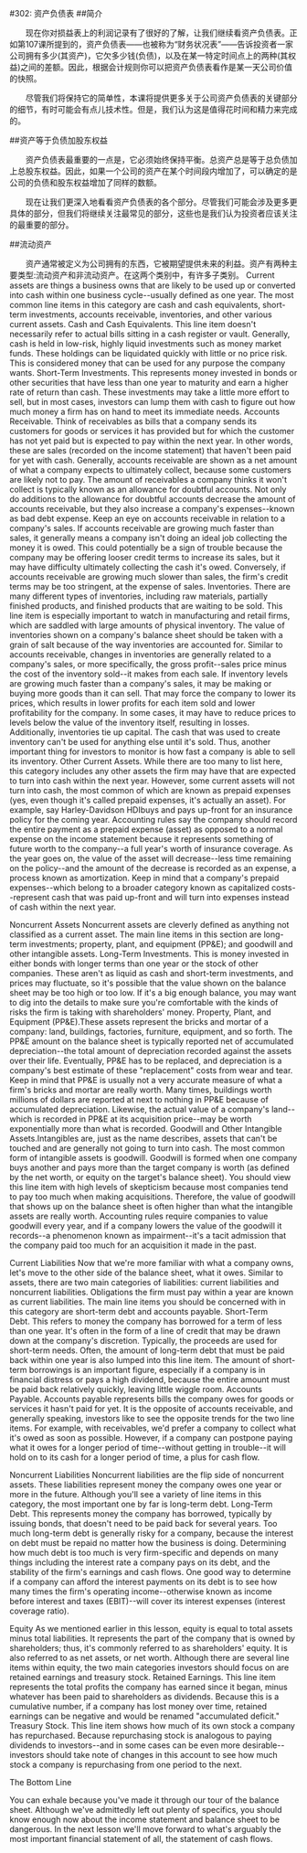 #302: 资产负债表
##简介

　　现在你对损益表上的利润记录有了很好的了解，让我们继续看资产负债表。正如第107课所提到的，资产负债表——也被称为“财务状况表”——告诉投资者一家公司拥有多少(其资产)，它欠多少钱(负债)，以及在某一特定时间点上的两种(其权益)之间的差额。因此，根据会计规则你可以把资产负债表看作是某一天公司价值的快照。

　　尽管我们将保持它的简单性，本课将提供更多关于公司资产负债表的关键部分的细节，有时可能会有点儿技术性。但是，我们认为这是值得花时间和精力来完成的。

##资产等于负债加股东权益

　　资产负债表最重要的一点是，它必须始终保持平衡。总资产总是等于总负债加上总股东权益。因此，如果一个公司的资产在某个时间段内增加了，可以确定的是公司的负债和股东权益增加了同样的数额。

　　现在让我们更深入地看看资产负债表的各个部分。尽管我们可能会涉及更多更具体的部分，但我们将继续关注最常见的部分，这些也是我们认为投资者应该关注的最重要的部分。

##流动资产

　　资产通常被定义为公司拥有的东西，它被期望提供未来的利益。资产有两种主要类型:流动资产和非流动资产。在这两个类别中，有许多子类别。
Current assets are things a business owns that are likely to be used up or converted into cash within one business cycle--usually defined as one year. The most common line items in this category are cash and cash equivalents, short-term investments, accounts receivable, inventories, and other various current assets.
Cash and Cash Equivalents. This line item doesn't necessarily refer to actual bills sitting in a cash register or vault. Generally, cash is held in low-risk, highly liquid investments such as money market funds. These holdings can be liquidated quickly with little or no price risk. This is considered money that can be used for any purpose the company wants.
Short-Term Investments. This represents money invested in bonds or other securities that have less than one year to maturity and earn a higher rate of return than cash. These investments may take a little more effort to sell, but in most cases, investors can lump them with cash to figure out how much money a firm has on hand to meet its immediate needs.
Accounts Receivable. Think of receivables as bills that a company sends its customers for goods or services it has provided but for which the customer has not yet paid but is expected to pay within the next year. In other words, these are sales (recorded on the income statement) that haven't been paid for yet with cash. Generally, accounts receivable are shown as a net amount of what a company expects to ultimately collect, because some customers are likely not to pay. The amount of receivables a company thinks it won't collect is typically known as an allowance for doubtful accounts. Not only do additions to the allowance for doubtful accounts decrease the amount of accounts receivable, but they also increase a company's expenses--known as bad debt expense.
Keep an eye on accounts receivable in relation to a company's sales. If accounts receivable are growing much faster than sales, it generally means a company isn't doing an ideal job collecting the money it is owed. This could potentially be a sign of trouble because the company may be offering looser credit terms to increase its sales, but it may have difficulty ultimately collecting the cash it's owed. Conversely, if accounts receivable are growing much slower than sales, the firm's credit terms may be too stringent, at the expense of sales.
Inventories. There are many different types of inventories, including raw materials, partially finished products, and finished products that are waiting to be sold. This line item is especially important to watch in manufacturing and retail firms, which are saddled with large amounts of physical inventory.
The value of inventories shown on a company's balance sheet should be taken with a grain of salt because of the way inventories are accounted for. Similar to accounts receivable, changes in inventories are generally related to a company's sales, or more specifically, the gross profit--sales price minus the cost of the inventory sold--it makes from each sale. If inventory levels are growing much faster than a company's sales, it may be making or buying more goods than it can sell. That may force the company to lower its prices, which results in lower profits for each item sold and lower profitability for the company. In some cases, it may have to reduce prices to levels below the value of the inventory itself, resulting in losses.
Additionally, inventories tie up capital. The cash that was used to create inventory can't be used for anything else until it's sold. Thus, another important thing for investors to monitor is how fast a company is able to sell its inventory.
Other Current Assets. While there are too many to list here, this category includes any other assets the firm may have that are expected to turn into cash within the next year. However, some current assets will not turn into cash, the most common of which are known as prepaid expenses (yes, even though it's called prepaid expenses, it's actually an asset). For example, say Harley-Davidson HDIbuys and pays up-front for an insurance policy for the coming year. Accounting rules say the company should record the entire payment as a prepaid expense (asset) as opposed to a normal expense on the income statement because it represents something of future worth to the company--a full year's worth of insurance coverage. As the year goes on, the value of the asset will decrease--less time remaining on the policy--and the amount of the decrease is recorded as an expense, a process known as amortization. Keep in mind that a company's prepaid expenses--which belong to a broader category known as capitalized costs--represent cash that was paid up-front and will turn into expenses instead of cash within the next year.

Noncurrent Assets
Noncurrent assets are cleverly defined as anything not classified as a current asset. The main line items in this section are long-term investments; property, plant, and equipment (PP&E); and goodwill and other intangible assets.
Long-Term Investments. This is money invested in either bonds with longer terms than one year or the stock of other companies. These aren't as liquid as cash and short-term investments, and prices may fluctuate, so it's possible that the value shown on the balance sheet may be too high or too low. If it's a big enough balance, you may want to dig into the details to make sure you're comfortable with the kinds of risks the firm is taking with shareholders' money.
Property, Plant, and Equipment (PP&E).These assets represent the bricks and mortar of a company: land, buildings, factories, furniture, equipment, and so forth. The PP&E amount on the balance sheet is typically reported net of accumulated depreciation--the total amount of depreciation recorded against the assets over their life. Eventually, PP&E has to be replaced, and depreciation is a company's best estimate of these "replacement" costs from wear and tear. Keep in mind that PP&E is usually not a very accurate measure of what a firm's bricks and mortar are really worth. Many times, buildings worth millions of dollars are reported at next to nothing in PP&E because of accumulated depreciation. Likewise, the actual value of a company's land--which is recorded in PP&E at its acquisition price--may be worth exponentially more than what is recorded.
Goodwill and Other Intangible Assets.Intangibles are, just as the name describes, assets that can't be touched and are generally not going to turn into cash. The most common form of intangible assets is goodwill. Goodwill is formed when one company buys another and pays more than the target company is worth (as defined by the net worth, or equity on the target's balance sheet).
You should view this line item with high levels of skepticism because most companies tend to pay too much when making acquisitions. Therefore, the value of goodwill that shows up on the balance sheet is often higher than what the intangible assets are really worth. Accounting rules require companies to value goodwill every year, and if a company lowers the value of the goodwill it records--a phenomenon known as impairment--it's a tacit admission that the company paid too much for an acquisition it made in the past.

Current Liabilities
Now that we're more familiar with what a company owns, let's move to the other side of the balance sheet, what it owes. Similar to assets, there are two main categories of liabilities: current liabilities and noncurrent liabilities.
Obligations the firm must pay within a year are known as current liabilities. The main line items you should be concerned with in this category are short-term debt and accounts payable.
Short-Term Debt. This refers to money the company has borrowed for a term of less than one year. It's often in the form of a line of credit that may be drawn down at the company's discretion. Typically, the proceeds are used for short-term needs. Often, the amount of long-term debt that must be paid back within one year is also lumped into this line item. The amount of short-term borrowings is an important figure, especially if a company is in financial distress or pays a high dividend, because the entire amount must be paid back relatively quickly, leaving little wiggle room.
Accounts Payable. Accounts payable represents bills the company owes for goods or services it hasn't paid for yet. It is the opposite of accounts receivable, and generally speaking, investors like to see the opposite trends for the two line items. For example, with receivables, we'd prefer a company to collect what it's owed as soon as possible. However, if a company can postpone paying what it owes for a longer period of time--without getting in trouble--it will hold on to its cash for a longer period of time, a plus for cash flow.

Noncurrent Liabilities
Noncurrent liabilities are the flip side of noncurrent assets. These liabilities represent money the company owes one year or more in the future. Although you'll see a variety of line items in this category, the most important one by far is long-term debt.
Long-Term Debt. This represents money the company has borrowed, typically by issuing bonds, that doesn't need to be paid back for several years. Too much long-term debt is generally risky for a company, because the interest on debt must be repaid no matter how the business is doing. Determining how much debt is too much is very firm-specific and depends on many things including the interest rate a company pays on its debt, and the stability of the firm's earnings and cash flows. One good way to determine if a company can afford the interest payments on its debt is to see how many times the firm's operating income--otherwise known as income before interest and taxes (EBIT)--will cover its interest expenses (interest coverage ratio).

Equity
As we mentioned earlier in this lesson, equity is equal to total assets minus total liabilities. It represents the part of the company that is owned by shareholders; thus, it's commonly referred to as shareholders' equity. It is also referred to as net assets, or net worth. Although there are several line items within equity, the two main categories investors should focus on are retained earnings and treasury stock.
Retained Earnings. This line item represents the total profits the company has earned since it began, minus whatever has been paid to shareholders as dividends. Because this is a cumulative number, if a company has lost money over time, retained earnings can be negative and would be renamed "accumulated deficit."
Treasury Stock. This line item shows how much of its own stock a company has repurchased. Because repurchasing stock is analogous to paying dividends to investors--and in some cases can be even more desirable--investors should take note of changes in this account to see how much stock a company is repurchasing from one period to the next.

The Bottom Line

You can exhale because you've made it through our tour of the balance sheet. Although we've admittedly left out plenty of specifics, you should know enough now about the income statement and balance sheet to be dangerous.
In the next lesson we'll move forward to what's arguably the most important financial statement of all, the statement of cash flows.

